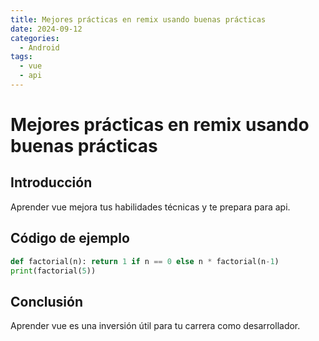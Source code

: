 ```yaml
---
title: Mejores prácticas en remix usando buenas prácticas
date: 2024-09-12
categories:
  - Android
tags:
  - vue
  - api
---
```


# Mejores prácticas en remix usando buenas prácticas

## Introducción

Aprender vue mejora tus habilidades técnicas y te prepara para api.

## Código de ejemplo

```python
def factorial(n): return 1 if n == 0 else n * factorial(n-1)
print(factorial(5))
```

## Conclusión

Aprender vue es una inversión útil para tu carrera como desarrollador.